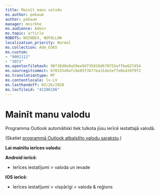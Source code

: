 ```yaml
---
title: Mainīt manu valodu
ms.author: pebaum
author: pebaum
manager: mnirkhe
ms.audience: Admin
ms.topic: article
ROBOTS: NOINDEX, NOFOLLOW
localization_priority: Normal
ms.collection: Adm_O365
ms.custom:
- "9001112"
- "3073"
ms.openlocfilehash: 98f30d8e0a59ee9d735818d670755affbe627d54
ms.sourcegitcommit: 67015549afcbe05f3b77ea314e2ef7e0e439f9f2
ms.translationtype: MT
ms.contentlocale: lv-LV
ms.lasthandoff: 02/26/2020
ms.locfileid: "42286186"
---
```

# <a name="change-my-language"></a>Mainīt manu valodu

Programma Outlook automātiski tiek tulkota jūsu ierīcē iestattajā valodā. 

(Skatiet [programmā Outlook atbalstīto valodu sarakstu](https://acompli.helpshift.com/a/outlook/?s=general-questions&f=in-which-languages-is-your-app-translated).) 

**Lai mainītu ierīces valodu**: 

**Android ierīcē**: 

- Ierīces iestatījumi > valoda un ievade 

**IOS ierīcē**: 

- Ierīces iestatījumi > vispārīgi > valoda & reģions 

